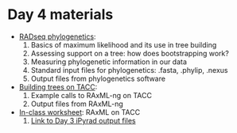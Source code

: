 # Day 4 materials

* [RADseq phylogenetics](https://github.com/eachambers/UNAMtraining/blob/main/Day4/4.1_RADseq_phylo.pdf):
  1. Basics of maximum likelihood and its use in tree building
  2. Assessing support on a tree: how does bootstrapping work?
  3. Measuring phylogenetic information in our data
  4. Standard input files for phylogenetics: .fasta, .phylip, .nexus
  5. Output files from phylogenetics software
* [Building trees on TACC](https://github.com/eachambers/UNAMtraining/blob/main/Day4/4.2_RAxML_howto.pdf):
  1. Example calls to RAxML-ng on TACC
  2. Output files from RAxML-ng
* [In-class worksheet](https://github.com/eachambers/UNAMtraining/blob/main/Day4/4t_Phylo_tutorial.docx): RAxML on TACC
  1. [Link to Day 3 iPyrad output files](https://utexas.box.com/s/t8mzcysfy4enxjrq93qibg5ip6saw5fp)
